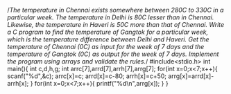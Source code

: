 /*The temperature in Chennai exists somewhere between 280C to 330C in a particular
week. The temperature in Delhi is 80C lesser than in Chennai. Likewise, the
temperature in Haveri is 50C more than that of Chennai. Write a C program to find the
temperature of Gangtok for a particular week, which is the temperature difference
between Delhi and Haveri. Get the temperature of Chennai (0C) as input for the week
of 7 days and the temperature of Gangtok (0C) as output for the week of 7 days.
Implement the program using arrays and validate the rules.*/
#include<stdio.h>
int main(){
  int c,d,h,g;
  int arrc[7],arrd[7],arrh[7],arrg[7];
  for(int x=0;x<7;x++){
    scanf("%d",&c);
    arrc[x]=c;
    arrd[x]=c-80;
    arrh[x]=c+50;
    arrg[x]=arrd[x]-arrh[x];
  }
  for(int x=0;x<7;x++){
    printf("%d\n",arrg[x]);
  }
}
